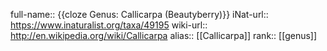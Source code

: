 

full-name:: {{cloze Genus: Callicarpa (Beautyberry)}}
iNat-url:: https://www.inaturalist.org/taxa/49195
wiki-url:: http://en.wikipedia.org/wiki/Callicarpa
alias:: [[Callicarpa]]
rank:: [[genus]]